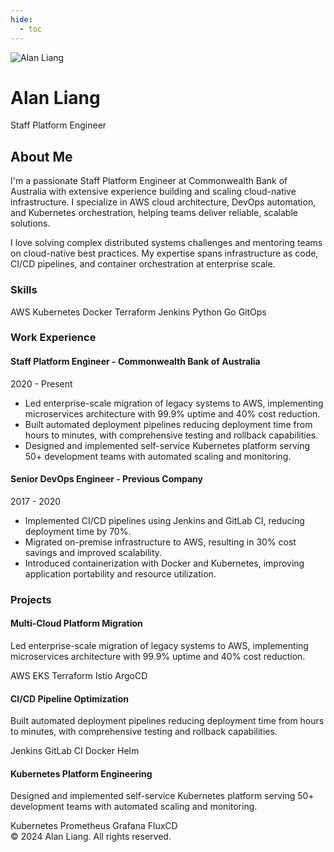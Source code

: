 ```yaml
---
hide:
  - toc
---
```


<div class="profile-section">
  <img src="../assets/images/profile-photo.svg" alt="Alan Liang" class="profile-image">
  <h1 class="profile-name">Alan Liang</h1>
  <p class="profile-title">Staff Platform Engineer</p>
  
  <div class="social-links">
    <a href="mailto:alan.liang@example.com" class="social-link">
      <i class="fas fa-envelope"></i>
    </a>
    <a href="https://www.linkedin.com/in/alanliangdev/" class="social-link">
      <i class="fab fa-linkedin"></i>
    </a>
    <a href="https://github.com/alanliangdev" class="social-link">
      <i class="fab fa-github"></i>
    </a>
  </div>
</div>

<div class="blog-posts">
  <h2>About Me</h2>
  
  <p>I'm a passionate Staff Platform Engineer at Commonwealth Bank of Australia with extensive experience building and scaling cloud-native infrastructure. I specialize in AWS cloud architecture, DevOps automation, and Kubernetes orchestration, helping teams deliver reliable, scalable solutions.</p>
  
  <p>I love solving complex distributed systems challenges and mentoring teams on cloud-native best practices. My expertise spans infrastructure as code, CI/CD pipelines, and container orchestration at enterprise scale.</p>
  
  <h3>Skills</h3>
  <div class="post-categories">
    <span class="post-category">AWS</span>
    <span class="post-category">Kubernetes</span>
    <span class="post-category">Docker</span>
    <span class="post-category">Terraform</span>
    <span class="post-category">Jenkins</span>
    <span class="post-category">Python</span>
    <span class="post-category">Go</span>
    <span class="post-category">GitOps</span>
  </div>
  
  <h3>Work Experience</h3>
  
  <h4>Staff Platform Engineer - Commonwealth Bank of Australia</h4>
  <p class="post-meta">2020 - Present</p>
  <ul>
    <li>Led enterprise-scale migration of legacy systems to AWS, implementing microservices architecture with 99.9% uptime and 40% cost reduction.</li>
    <li>Built automated deployment pipelines reducing deployment time from hours to minutes, with comprehensive testing and rollback capabilities.</li>
    <li>Designed and implemented self-service Kubernetes platform serving 50+ development teams with automated scaling and monitoring.</li>
  </ul>
  
  <h4>Senior DevOps Engineer - Previous Company</h4>
  <p class="post-meta">2017 - 2020</p>
  <ul>
    <li>Implemented CI/CD pipelines using Jenkins and GitLab CI, reducing deployment time by 70%.</li>
    <li>Migrated on-premise infrastructure to AWS, resulting in 30% cost savings and improved scalability.</li>
    <li>Introduced containerization with Docker and Kubernetes, improving application portability and resource utilization.</li>
  </ul>
  
  <h3>Projects</h3>
  
  <h4>Multi-Cloud Platform Migration</h4>
  <p>Led enterprise-scale migration of legacy systems to AWS, implementing microservices architecture with 99.9% uptime and 40% cost reduction.</p>
  <div class="post-categories">
    <span class="post-category">AWS EKS</span>
    <span class="post-category">Terraform</span>
    <span class="post-category">Istio</span>
    <span class="post-category">ArgoCD</span>
  </div>
  
  <h4>CI/CD Pipeline Optimization</h4>
  <p>Built automated deployment pipelines reducing deployment time from hours to minutes, with comprehensive testing and rollback capabilities.</p>
  <div class="post-categories">
    <span class="post-category">Jenkins</span>
    <span class="post-category">GitLab CI</span>
    <span class="post-category">Docker</span>
    <span class="post-category">Helm</span>
  </div>
  
  <h4>Kubernetes Platform Engineering</h4>
  <p>Designed and implemented self-service Kubernetes platform serving 50+ development teams with automated scaling and monitoring.</p>
  <div class="post-categories">
    <span class="post-category">Kubernetes</span>
    <span class="post-category">Prometheus</span>
    <span class="post-category">Grafana</span>
    <span class="post-category">FluxCD</span>
  </div>
</div>

<div class="site-footer">
  &copy; 2024 Alan Liang. All rights reserved.
</div>